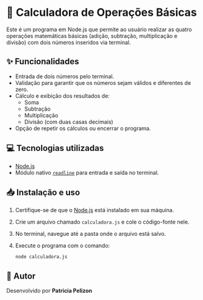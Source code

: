 # 🧮 Calculadora de Operações Básicas

Este é um programa em Node.js que permite ao usuário realizar as quatro operações matemáticas básicas (adição, subtração, multiplicação e divisão) com dois números inseridos via terminal.

## ✨ Funcionalidades

- Entrada de dois números pelo terminal.
- Validação para garantir que os números sejam válidos e diferentes de zero.
- Cálculo e exibição dos resultados de:
  - Soma
  - Subtração
  - Multiplicação
  - Divisão (com duas casas decimais)
- Opção de repetir os cálculos ou encerrar o programa.

## 💻 Tecnologias utilizadas

- [Node.js](https://nodejs.org/)
- Módulo nativo [`readline`](https://nodejs.org/api/readline.html) para entrada e saída no terminal.

## 📥 Instalação e uso

1. Certifique-se de que o [Node.js](https://nodejs.org/) está instalado em sua máquina.
2. Crie um arquivo chamado `calculadora.js` e cole o código-fonte nele.
3. No terminal, navegue até a pasta onde o arquivo está salvo.
4. Execute o programa com o comando:

   ```bash
   node calculadora.js

## 🚀 Autor
Desenvolvido por **Patricia Pelizon**








 


